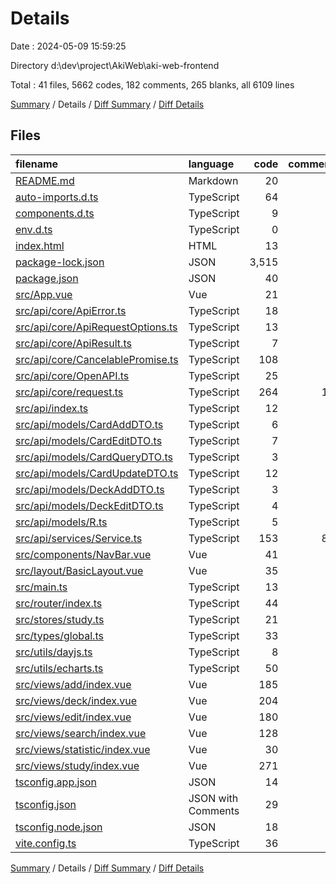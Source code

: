 # Details

Date : 2024-05-09 15:59:25

Directory d:\\dev\\project\\AkiWeb\\aki-web-frontend

Total : 41 files,  5662 codes, 182 comments, 265 blanks, all 6109 lines

[Summary](results.md) / Details / [Diff Summary](diff.md) / [Diff Details](diff-details.md)

## Files
| filename | language | code | comment | blank | total |
| :--- | :--- | ---: | ---: | ---: | ---: |
| [README.md](/README.md) | Markdown | 20 | 0 | 14 | 34 |
| [auto-imports.d.ts](/auto-imports.d.ts) | TypeScript | 64 | 7 | 1 | 72 |
| [components.d.ts](/components.d.ts) | TypeScript | 9 | 5 | 2 | 16 |
| [env.d.ts](/env.d.ts) | TypeScript | 0 | 1 | 1 | 2 |
| [index.html](/index.html) | HTML | 13 | 0 | 1 | 14 |
| [package-lock.json](/package-lock.json) | JSON | 3,515 | 0 | 1 | 3,516 |
| [package.json](/package.json) | JSON | 40 | 0 | 1 | 41 |
| [src/App.vue](/src/App.vue) | Vue | 21 | 1 | 5 | 27 |
| [src/api/core/ApiError.ts](/src/api/core/ApiError.ts) | TypeScript | 18 | 4 | 4 | 26 |
| [src/api/core/ApiRequestOptions.ts](/src/api/core/ApiRequestOptions.ts) | TypeScript | 13 | 4 | 1 | 18 |
| [src/api/core/ApiResult.ts](/src/api/core/ApiResult.ts) | TypeScript | 7 | 4 | 1 | 12 |
| [src/api/core/CancelablePromise.ts](/src/api/core/CancelablePromise.ts) | TypeScript | 108 | 4 | 20 | 132 |
| [src/api/core/OpenAPI.ts](/src/api/core/OpenAPI.ts) | TypeScript | 25 | 4 | 4 | 33 |
| [src/api/core/request.ts](/src/api/core/request.ts) | TypeScript | 264 | 13 | 47 | 324 |
| [src/api/index.ts](/src/api/index.ts) | TypeScript | 12 | 4 | 3 | 19 |
| [src/api/models/CardAddDTO.ts](/src/api/models/CardAddDTO.ts) | TypeScript | 6 | 4 | 2 | 12 |
| [src/api/models/CardEditDTO.ts](/src/api/models/CardEditDTO.ts) | TypeScript | 7 | 4 | 2 | 13 |
| [src/api/models/CardQueryDTO.ts](/src/api/models/CardQueryDTO.ts) | TypeScript | 3 | 4 | 2 | 9 |
| [src/api/models/CardUpdateDTO.ts](/src/api/models/CardUpdateDTO.ts) | TypeScript | 12 | 4 | 2 | 18 |
| [src/api/models/DeckAddDTO.ts](/src/api/models/DeckAddDTO.ts) | TypeScript | 3 | 4 | 2 | 9 |
| [src/api/models/DeckEditDTO.ts](/src/api/models/DeckEditDTO.ts) | TypeScript | 4 | 4 | 2 | 10 |
| [src/api/models/R.ts](/src/api/models/R.ts) | TypeScript | 5 | 4 | 2 | 11 |
| [src/api/services/Service.ts](/src/api/services/Service.ts) | TypeScript | 153 | 86 | 1 | 240 |
| [src/components/NavBar.vue](/src/components/NavBar.vue) | Vue | 41 | 0 | 8 | 49 |
| [src/layout/BasicLayout.vue](/src/layout/BasicLayout.vue) | Vue | 35 | 1 | 6 | 42 |
| [src/main.ts](/src/main.ts) | TypeScript | 13 | 1 | 7 | 21 |
| [src/router/index.ts](/src/router/index.ts) | TypeScript | 44 | 0 | 3 | 47 |
| [src/stores/study.ts](/src/stores/study.ts) | TypeScript | 21 | 0 | 4 | 25 |
| [src/types/global.ts](/src/types/global.ts) | TypeScript | 33 | 0 | 2 | 35 |
| [src/utils/dayjs.ts](/src/utils/dayjs.ts) | TypeScript | 8 | 0 | 3 | 11 |
| [src/utils/echarts.ts](/src/utils/echarts.ts) | TypeScript | 50 | 7 | 4 | 61 |
| [src/views/add/index.vue](/src/views/add/index.vue) | Vue | 185 | 0 | 12 | 197 |
| [src/views/deck/index.vue](/src/views/deck/index.vue) | Vue | 204 | 2 | 22 | 228 |
| [src/views/edit/index.vue](/src/views/edit/index.vue) | Vue | 180 | 0 | 13 | 193 |
| [src/views/search/index.vue](/src/views/search/index.vue) | Vue | 128 | 0 | 13 | 141 |
| [src/views/statistic/index.vue](/src/views/statistic/index.vue) | Vue | 30 | 1 | 5 | 36 |
| [src/views/study/index.vue](/src/views/study/index.vue) | Vue | 271 | 0 | 33 | 304 |
| [tsconfig.app.json](/tsconfig.app.json) | JSON | 14 | 0 | 1 | 15 |
| [tsconfig.json](/tsconfig.json) | JSON with Comments | 29 | 0 | 1 | 30 |
| [tsconfig.node.json](/tsconfig.node.json) | JSON | 18 | 0 | 2 | 20 |
| [vite.config.ts](/vite.config.ts) | TypeScript | 36 | 5 | 5 | 46 |

[Summary](results.md) / Details / [Diff Summary](diff.md) / [Diff Details](diff-details.md)